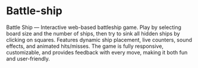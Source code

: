 # Battle-ship

Battle Ship — Interactive web-based battleship game.
Play by selecting board size and the number of ships, then try to sink all hidden ships by clicking on squares. Features dynamic ship placement, live counters, sound effects, and animated hits/misses. The game is fully responsive, customizable, and provides feedback with every move, making it both fun and user-friendly.
